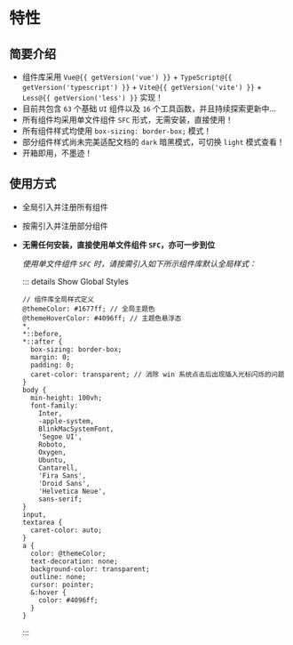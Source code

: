 # 特性

<BackTop />
<Watermark fullscreen content="Vue Amazing UI" />

## 简要介绍

- 组件库采用 `Vue@{{ getVersion('vue') }}` + `TypeScript@{{ getVersion('typescript') }}` + `Vite@{{ getVersion('vite') }}` + `Less@{{ getVersion('less') }}` 实现！
- 目前共包含 `63` 个基础 `UI` 组件以及 `16` 个工具函数，并且持续探索更新中...
- 所有组件均采用单文件组件 `SFC` 形式，无需安装，直接使用！
- 所有组件样式均使用 `box-sizing: border-box;` 模式！
- 部分组件样式尚未完美适配文档的 `dark` 暗黑模式，可切换 `light` 模式查看！
- 开箱即用，不墨迹！

## 使用方式

- 全局引入并注册所有组件
- 按需引入并注册部分组件
- **无需任何安装，直接使用单文件组件 `SFC`，亦可一步到位**

  *使用单文件组件 `SFC` 时，请按需引入如下所示组件库默认全局样式：*

  ::: details Show Global Styles

  ```less
  // 组件库全局样式定义
  @themeColor: #1677ff; // 全局主题色
  @themeHoverColor: #4096ff; // 主题色悬浮态
  *,
  *::before,
  *::after {
    box-sizing: border-box;
    margin: 0;
    padding: 0;
    caret-color: transparent; // 消除 win 系统点击后出现插入光标闪烁的问题
  }
  body {
    min-height: 100vh;
    font-family:
      Inter,
      -apple-system,
      BlinkMacSystemFont,
      'Segoe UI',
      Roboto,
      Oxygen,
      Ubuntu,
      Cantarell,
      'Fira Sans',
      'Droid Sans',
      'Helvetica Neue',
      sans-serif;
  }
  input,
  textarea {
    caret-color: auto;
  }
  a {
    color: @themeColor;
    text-decoration: none;
    background-color: transparent;
    outline: none;
    cursor: pointer;
    &:hover {
      color: #4096ff;
    }
  }
  ```
  
  :::

<script setup lang="ts">
import pkg from '../../package.json'

const dependencies = pkg.dependencies
const devDependencies = pkg.devDependencies
function getVersion (target: string): string {
  for (let name of Object.keys(dependencies)) {
    if (name === target) {
      return dependencies[name].replace('^', '')
    }
  }
  for (let name of Object.keys(devDependencies)) {
    if (name === target) {
      return devDependencies[name].replace('^', '')
    }
  }
  return ''
}
</script>

